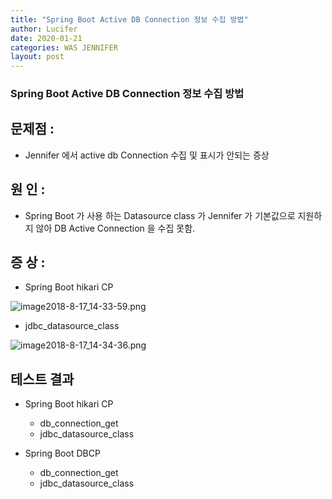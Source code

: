 ```yaml
---
title: "Spring Boot Active DB Connection 정보 수집 방법"
author: Lucifer
date: 2020-01-21 
categories: WAS JENNIFER
layout: post
---
```

### Spring Boot Active DB Connection 정보 수집 방법

## 문제점 : 
   - Jennifer 에서 active db Connection 수집 및 표시가 안되는 증상

## 원   인 : 
   - Spring Boot 가 사용 하는 Datasource class 가 Jennifer 가 기본값으로 지원하지 않아 DB Active Connection 을 수집 못함.

## 증   상 : 
   - Spring Boot hikari CP

![image2018-8-17_14-33-59.png]({{site.url}}/image/image2018-8-17_14-33-59.png)

   - jdbc_datasource_class
   
![image2018-8-17_14-34-36.png]({{site.url}}/image/image2018-8-17_14-34-36.png)

## 테스트 결과
 - Spring Boot hikari CP
    - db_connection_get
    - jdbc_datasource_class
  
 - Spring Boot DBCP
    - db_connection_get
    - jdbc_datasource_class